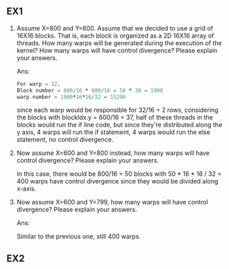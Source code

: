 ## EX1

1. Assume X=800 and Y=600. Assume that we decided to use a grid of 16X16 blocks. That is, each block is organized as a 2D 16X16 array of threads. How many warps will be generated during the execution of the kernel? How many warps will have control divergence? Please explain your answers.
   
   Ans:
   
   ```verilog
   For warp = 32,
   Block number = 800/16 * 600/16 = 50 * 38 = 1900
   warp number = 1900*16*16/32 = 15200
   ```
   
   since each warp would be responsible for 32/16 = 2 rows, considering the blocks with blockIdx.y = 600/16 = 37, half of these threads in the blocks would run the if line code, but since they're distributed along the y axis, 4 warps will run the if statement, 4 warps would run the else statement, no control divergence.

2. Now assume X=600 and Y=800 instead, how many warps will have control divergence? Please explain your answers.
   
   In this case, there would be 800/16 = 50 blocks with 50 * 16 * 16 / 32 = 400 warps have control divergence since they would be divided along x-axis.

3. Now assume X=600 and Y=799, how many warps will have control divergence? Please explain your answers.
   
   Ans:
   
   Similar to the previous one, still 400 warps.

## EX2
